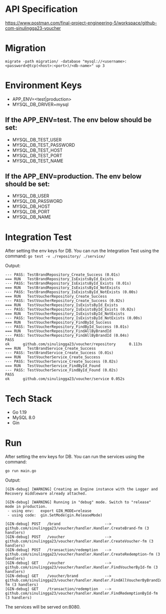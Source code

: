 # API Specification
https://www.postman.com/final-project-engineering-5/workspace/github-com-sinulingga23-voucher

# Migration
```migrate -path migration/ -database "mysql://<username>:<password>@tcp(<host>:<port>)/<db-name>" up 3```

# Environment Keys
- APP_ENV=<test|production>
- MYSQL_DB_DRIVER=mysql

## If the APP_ENV=test. The env below should be set:
- MYSQL_DB_TEST_USER
- MYSQL_DB_TEST_PASSWORD
- MYSQL_DB_TEST_HOST
- MYSQL_DB_TEST_PORT
- MYSQL_DB_TEST_NAME

## If the APP_ENV=production. The env below should be set:
- MYSQL_DB_USER
- MYSQL_DB_PASSWORD
- MYSQL_DB_HOST
- MYSQL_DB_PORT
- MYSQL_DB_NAME

# Integration Test
After setting the env keys for DB. You can run the Integration Test using the command: ```go test -v ./repository/ ./service/```

Output:
```=== RUN   TestBrandRepository_Create_Success
--- PASS: TestBrandRepository_Create_Success (0.01s)
=== RUN   TestBrandRepository_IsExistsById_Exists
--- PASS: TestBrandRepository_IsExistsById_Exists (0.01s)
=== RUN   TestBrandRepository_IsExistsById_NotExists
--- PASS: TestBrandRepository_IsExistsById_NotExists (0.00s)
=== RUN   TestVoucherRepository_Create_Success
--- PASS: TestVoucherRepository_Create_Success (0.02s)
=== RUN   TestVoucherRepository_IsExistsById_Exists
--- PASS: TestVoucherRepository_IsExistsById_Exists (0.02s)
=== RUN   TestVoucherRepository_IsExistsById_NotExists
--- PASS: TestVoucherRepository_IsExistsById_NotExists (0.00s)
=== RUN   TestVoucherRepository_FindById_Success
--- PASS: TestVoucherRepository_FindById_Success (0.01s)
=== RUN   TestVoucherRepository_FindAllByBrandId
--- PASS: TestVoucherRepository_FindAllByBrandId (0.04s)
PASS
ok      github.com/sinulingga23/voucher/repository      0.113s
=== RUN   TestBrandService_Create_Success
--- PASS: TestBrandService_Create_Success (0.01s)
=== RUN   TestVoucherService_Create_Success
--- PASS: TestVoucherService_Create_Success (0.02s)
=== RUN   TestVoucherService_FindById_Found
--- PASS: TestVoucherService_FindById_Found (0.02s)
PASS
ok      github.com/sinulingga23/voucher/service 0.052s
```


# Tech Stack
- Go 1.19
- MySQL 8.0
- Gin

# Run
After setting the env keys for DB. You can run the services using the command:
```
go run main.go
```

Output:
```
[GIN-debug] [WARNING] Creating an Engine instance with the Logger and Recovery middleware already attached.

[GIN-debug] [WARNING] Running in "debug" mode. Switch to "release" mode in production.
 - using env:   export GIN_MODE=release
 - using code:  gin.SetMode(gin.ReleaseMode)

[GIN-debug] POST   /brand                    --> github.com/sinulingga23/voucher/handler.Handler.CreateBrand-fm (3 handlers)
[GIN-debug] POST   /voucher                  --> github.com/sinulingga23/voucher/handler.Handler.CreateVoucher-fm (3 handlers)
[GIN-debug] POST   /transaction/redemption   --> github.com/sinulingga23/voucher/handler.Handler.CreateRedemption-fm (3 handlers)
[GIN-debug] GET    /voucher                  --> github.com/sinulingga23/voucher/handler.Handler.FindVoucherById-fm (3 handlers)
[GIN-debug] GET    /voucher/brand            --> github.com/sinulingga23/voucher/handler.Handler.FindAllVoucherByBrandId-fm (3 handlers)
[GIN-debug] GET    /transaction/redemption   --> github.com/sinulingga23/voucher/handler.Handler.FindRedemptionById-fm (3 handlers)
```

The services will be served on:8080.
